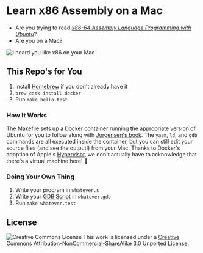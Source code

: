 # Learn x86 Assembly on a Mac

* Are you trying to read [*x86-64 Assembly Language Programming with Ubuntu*][1]?
* Are you on a Mac?

![I heard you like x86 on your Mac][2]

## This Repo's for You
1. Install [Homebrew][3] if you don't already have it
2. `brew cask install docker`
3. Run `make hello.test`

### How It Works
The [Makefile][5] sets up a Docker container running the appropriate version of Ubuntu for you to
follow along with [Jorgensen's book][1]. The `yasm`, `ld`, and `gdb` commands are all executed
inside the container, but you can still edit your source files (and see the output!) from your Mac.
Thanks to Docker's adoption of Apple's [Hypervisor][6], we don't actually have to acknowledge that
there's a virtual machine here! 🎉

### Doing Your Own Thing
1. Write your program in `whatever.s`
2. Write your [GDB Script][4] in `whatever.gdb`
3. Run `make whatever.test`

## License
![Creative Commons License][8]
This work is licensed under a [Creative Commons Attribution-NonCommercial-ShareAlike 3.0 Unported
License][7].

[1]: http://www.egr.unlv.edu/~ed/x86.html
[2]: https://imgflip.com/i/3r3exx.jpg
[3]: https://brew.sh
[4]: https://sourceware.org/gdb/onlinedocs/gdb/Command-Files.html
[5]: https://github.com/robertdfrench/assembly64/blob/master/Makefile
[6]: https://developer.apple.com/documentation/hypervisor
[7]: http://creativecommons.org/licenses/by-nc-sa/3.0/
[8]: https://i.creativecommons.org/l/by-nc-sa/3.0/88x31.png
